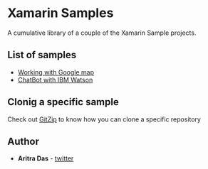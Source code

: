 # Xamarin Samples
A cumulative library of a couple of the Xamarin Sample projects.

## List of samples
  - [Working with Google map](XF_GoogleMap)
  - [ChatBot with IBM Watson ](XF_IBM_Watson)
  
  
## Clonig a specific sample
Check out [GitZip](https://kinolien.github.io/gitzip/) to know how you can clone a specific repository


## Author

* **Aritra Das** - [twitter](https://twitter.com/aritra__das)
